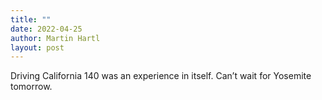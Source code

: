 ```yaml
---
title: ""
date: 2022-04-25
author: Martin Hartl
layout: post
---
```

Driving California 140 was an experience in itself. Can’t wait for Yosemite tomorrow.